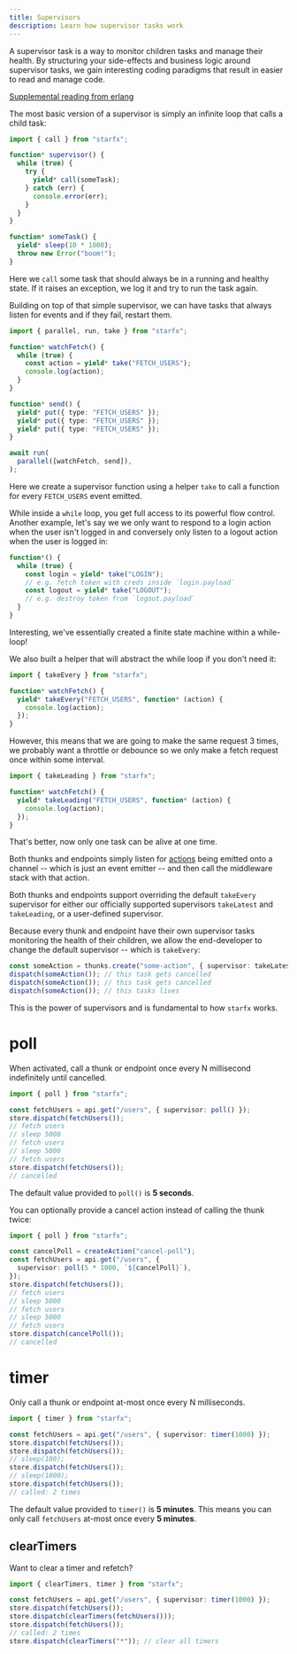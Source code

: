 ```yaml
---
title: Supervisors
description: Learn how supervisor tasks work
---
```


A supervisor task is a way to monitor children tasks and manage their health. By
structuring your side-effects and business logic around supervisor tasks, we
gain interesting coding paradigms that result in easier to read and manage code.

[Supplemental reading from erlang](https://www.erlang.org/doc/design_principles/des_princ)

The most basic version of a supervisor is simply an infinite loop that calls a
child task:

```ts
import { call } from "starfx";

function* supervisor() {
  while (true) {
    try {
      yield* call(someTask);
    } catch (err) {
      console.error(err);
    }
  }
}

function* someTask() {
  yield* sleep(10 * 1000);
  throw new Error("boom!");
}
```

Here we `call` some task that should always be in a running and healthy state.
If it raises an exception, we log it and try to run the task again.

Building on top of that simple supervisor, we can have tasks that always listen
for events and if they fail, restart them.

```ts
import { parallel, run, take } from "starfx";

function* watchFetch() {
  while (true) {
    const action = yield* take("FETCH_USERS");
    console.log(action);
  }
}

function* send() {
  yield* put({ type: "FETCH_USERS" });
  yield* put({ type: "FETCH_USERS" });
  yield* put({ type: "FETCH_USERS" });
}

await run(
  parallel([watchFetch, send]),
);
```

Here we create a supervisor function using a helper `take` to call a function
for every `FETCH_USERS` event emitted.

While inside a `while` loop, you get full access to its powerful flow control.
Another example, let's say we we only want to respond to a login action when the
user isn't logged in and conversely only listen to a logout action when the user
is logged in:

```ts
function*() {
  while (true) {
    const login = yield* take("LOGIN");
    // e.g. fetch token with creds inside `login.payload`
    const logout = yield* take("LOGOUT");
    // e.g. destroy token from `logout.payload`
  }
}
```

Interesting, we've essentially created a finite state machine within a
while-loop!

We also built a helper that will abstract the while loop if you don't need it:

```ts
import { takeEvery } from "starfx";

function* watchFetch() {
  yield* takeEvery("FETCH_USERS", function* (action) {
    console.log(action);
  });
}
```

However, this means that we are going to make the same request 3 times, we
probably want a throttle or debounce so we only make a fetch request once within
some interval.

```ts
import { takeLeading } from "starfx";

function* watchFetch() {
  yield* takeLeading("FETCH_USERS", function* (action) {
    console.log(action);
  });
}
```

That's better, now only one task can be alive at one time.

Both thunks and endpoints simply listen for
[actions](/thunks#anatomy-of-an-action) being emitted onto a channel -- which is
just an event emitter -- and then call the middleware stack with that action.

Both thunks and endpoints support overriding the default `takeEvery` supervisor
for either our officially supported supervisors `takeLatest` and `takeLeading`,
or a user-defined supervisor.

Because every thunk and endpoint have their own supervisor tasks monitoring the
health of their children, we allow the end-developer to change the default
supervisor -- which is `takeEvery`:

```ts
const someAction = thunks.create("some-action", { supervisor: takeLatest });
dispatch(someAction()); // this task gets cancelled
dispatch(someAction()); // this task gets cancelled
dispatch(someAction()); // this tasks lives
```

This is the power of supervisors and is fundamental to how `starfx` works.

# poll

When activated, call a thunk or endpoint once every N millisecond indefinitely
until cancelled.

```ts
import { poll } from "starfx";

const fetchUsers = api.get("/users", { supervisor: poll() });
store.dispatch(fetchUsers());
// fetch users
// sleep 5000
// fetch users
// sleep 5000
// fetch users
store.dispatch(fetchUsers());
// cancelled
```

The default value provided to `poll()` is **5 seconds**.

You can optionally provide a cancel action instead of calling the thunk twice:

```ts
import { poll } from "starfx";

const cancelPoll = createAction("cancel-poll");
const fetchUsers = api.get("/users", {
  supervisor: poll(5 * 1000, `${cancelPoll}`),
});
store.dispatch(fetchUsers());
// fetch users
// sleep 5000
// fetch users
// sleep 5000
// fetch users
store.dispatch(cancelPoll());
// cancelled
```

# timer

Only call a thunk or endpoint at-most once every N milliseconds.

```ts
import { timer } from "starfx";

const fetchUsers = api.get("/users", { supervisor: timer(1000) });
store.dispatch(fetchUsers());
store.dispatch(fetchUsers());
// sleep(100);
store.dispatch(fetchUsers());
// sleep(1000);
store.dispatch(fetchUsers());
// called: 2 times
```

The default value provided to `timer()` is **5 minutes**. This means you can
only call `fetchUsers` at-most once every **5 minutes**.

## clearTimers

Want to clear a timer and refetch?

```ts
import { clearTimers, timer } from "starfx";

const fetchUsers = api.get("/users", { supervisor: timer(1000) });
store.dispatch(fetchUsers());
store.dispatch(clearTimers(fetchUsers()));
store.dispatch(fetchUsers());
// called: 2 times
store.dispatch(clearTimers("*")); // clear all timers
```
